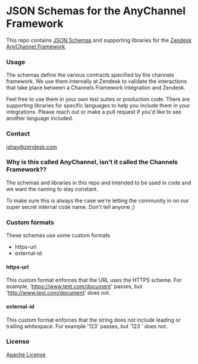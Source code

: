 # JSON Schemas for the AnyChannel Framework

This repo contains [JSON Schemas](http://json-schema.org/) and supporting libraries for the [Zendesk AnyChannel Framework](https://developer.zendesk.com/apps/docs/channels-framework/introduction).

### Usage

The schemas define the various contracts specified by the channels framework. We use them internally at Zendesk to validate the interactions that take place between a Channels Framework integration and Zendesk.

Feel free to use them in your own test suites or production code. There are supporting libraries for specific languages to help you include them in your integrations. Please reach out or make a pull request if you'd like to see another language included.

### Contact

jshay@zendesk.com

### Why is this called AnyChannel, isn't it called the Channels Framework??

The schemas and libraries in this repo and intended to be used in code and we want the naming to stay constant.

To make sure this is always the case we're letting the community in on our super secret internal code name. Don't tell anyone ;)

### Custom formats

These schemas use some custom formats

* https-url
* external-id

#### https-url

This custom format enforces that the URL uses the HTTPS scheme.  For example, 'https://www.test.com/document' passes, but 'http://www.test.com/document' does not.

#### external-id

This custom format enforces that the string does not include leading or trailing whitespace.  For example '123' passes, but '123 ' does not.

### License

[Apache License](./LICENSE)
